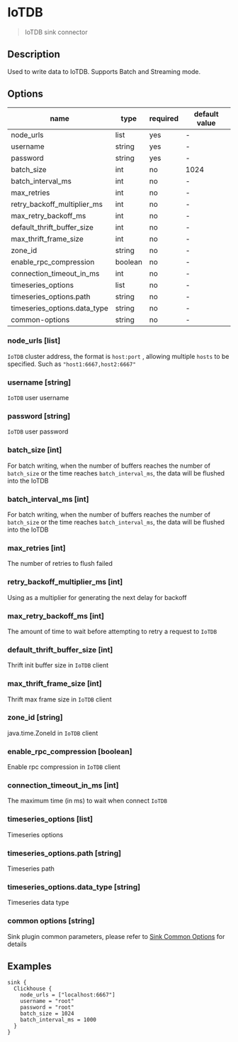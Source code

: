 # IoTDB

> IoTDB sink connector

## Description

Used to write data to IoTDB. Supports Batch and Streaming mode.

## Options

| name                          | type              | required | default value |
|-------------------------------|-------------------|----------|---------------|
| node_urls                     | list<string>      | yes      | -             |
| username                      | string            | yes      | -             |
| password                      | string            | yes      | -             |
| batch_size                    | int               | no       | 1024          |
| batch_interval_ms             | int               | no       | -             |
| max_retries                   | int               | no       | -             |
| retry_backoff_multiplier_ms   | int               | no       | -             |
| max_retry_backoff_ms          | int               | no       | -             |
| default_thrift_buffer_size    | int               | no       | -             |
| max_thrift_frame_size         | int               | no       | -             |
| zone_id                       | string            | no       | -             |
| enable_rpc_compression        | boolean           | no       | -             |
| connection_timeout_in_ms      | int               | no       | -             |
| timeseries_options            | list              | no       | -             |
| timeseries_options.path       | string            | no       | -             |
| timeseries_options.data_type  | string            | no       | -             |
| common-options                | string            | no       | -             |

### node_urls [list<string>]

`IoTDB` cluster address, the format is `host:port` , allowing multiple `hosts` to be specified. Such as `"host1:6667,host2:6667"`

### username [string]

`IoTDB` user username

### password [string]

`IoTDB` user password

### batch_size [int]

For batch writing, when the number of buffers reaches the number of `batch_size` or the time reaches `batch_interval_ms`, the data will be flushed into the IoTDB

### batch_interval_ms [int]

For batch writing, when the number of buffers reaches the number of `batch_size` or the time reaches `batch_interval_ms`, the data will be flushed into the IoTDB

### max_retries [int]

The number of retries to flush failed

### retry_backoff_multiplier_ms [int]

Using as a multiplier for generating the next delay for backoff

### max_retry_backoff_ms [int]

The amount of time to wait before attempting to retry a request to `IoTDB`

### default_thrift_buffer_size [int]

Thrift init buffer size in `IoTDB` client

### max_thrift_frame_size [int]

Thrift max frame size in `IoTDB` client

### zone_id [string]

java.time.ZoneId in `IoTDB` client

### enable_rpc_compression [boolean]

Enable rpc compression in `IoTDB` client

### connection_timeout_in_ms [int]

The maximum time (in ms) to wait when connect `IoTDB`

### timeseries_options [list]

Timeseries options

### timeseries_options.path [string]

Timeseries path

### timeseries_options.data_type [string]

Timeseries data type

### common options [string]

Sink plugin common parameters, please refer to [Sink Common Options](common-options.md) for details

## Examples

```hocon
sink {
  Clickhouse {
    node_urls = ["localhost:6667"]
    username = "root"
    password = "root"
    batch_size = 1024
    batch_interval_ms = 1000
  }
}
```